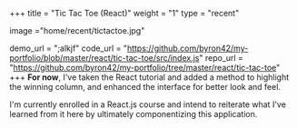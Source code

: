 +++
title = "Tic Tac Toe (React)"
weight = "1"
type = "recent"

image ="home/recent/tictactoe.jpg"

demo_url = ";alkjf"
code_url = "https://github.com/byron42/my-portfolio/blob/master/react/tic-tac-toe/src/index.js"
repo_url = "https://github.com/byron42/my-portfolio/tree/master/react/tic-tac-toe"
+++
**For now**, I've taken the React tutorial and added a method to highlight the winning column, and enhanced the interface for better look and feel.

I'm currently enrolled in a React.js course and intend to reiterate what I've learned from it here by ultimately componentizing this application.